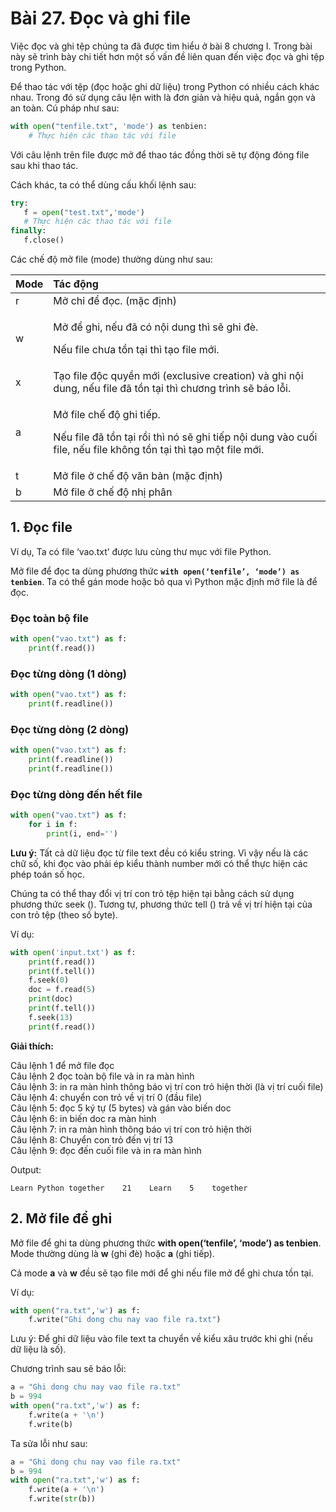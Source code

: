 # Bài 27. Đọc và ghi file

Việc đọc và ghi tệp chúng ta đã được tìm hiểu ở bài 8 chương I. Trong bài này sẽ trình bày chi tiết hơn một số vấn đề liên quan đến việc đọc và ghi tệp trong Python.

Để thao tác với tệp \(đọc hoặc ghi dữ liệu\) trong Python có nhiều cách khác nhau. Trong đó sử dụng câu lện with là đơn giản và hiệu quả, ngắn gọn và an toàn. Cú pháp như sau:

```python
with open("tenfile.txt", 'mode') as tenbien:   
    # Thực hiện các thao tác với file
```

Với câu lệnh trên file được mở để thao tác đồng thời sẽ tự động đóng file sau khi thao tác.

Cách khác, ta có thể dùng cấu khối lệnh sau:

```python
try:
   f = open("test.txt",'mode')
   # Thực hiện các thao tác với file
finally:
   f.close()
```

Các chế độ mở file \(mode\) thường dùng như sau:

<table>
  <thead>
    <tr>
      <th style="text-align:left"><b>Mode</b>
      </th>
      <th style="text-align:left"><b>T&#xE1;c &#x111;&#x1ED9;ng</b>
      </th>
    </tr>
  </thead>
  <tbody>
    <tr>
      <td style="text-align:left">r</td>
      <td style="text-align:left">M&#x1EDF; ch&#x1EC9; &#x111;&#x1EC3; &#x111;&#x1ECD;c. (m&#x1EB7;c &#x111;&#x1ECB;nh)</td>
    </tr>
    <tr>
      <td style="text-align:left">w</td>
      <td style="text-align:left">
        <p>M&#x1EDF; &#x111;&#x1EC3; ghi, n&#x1EBF;u &#x111;&#xE3; c&#xF3; n&#x1ED9;i
          dung th&#xEC; s&#x1EBD; ghi &#x111;&#xE8;.</p>
        <p>N&#x1EBF;u file ch&#x1B0;a t&#x1ED3;n t&#x1EA1;i th&#xEC; t&#x1EA1;o file
          m&#x1EDB;i.</p>
      </td>
    </tr>
    <tr>
      <td style="text-align:left">x</td>
      <td style="text-align:left">T&#x1EA1;o file &#x111;&#x1ED9;c quy&#x1EC1;n m&#x1EDB;i (exclusive creation)
        v&#xE0; ghi n&#x1ED9;i dung, n&#x1EBF;u file &#x111;&#xE3; t&#x1ED3;n t&#x1EA1;i
        th&#xEC; ch&#x1B0;&#x1A1;ng tr&#xEC;nh s&#x1EBD; b&#xE1;o l&#x1ED7;i.</td>
    </tr>
    <tr>
      <td style="text-align:left">a</td>
      <td style="text-align:left">
        <p>M&#x1EDF; file ch&#x1EBF; &#x111;&#x1ED9; ghi ti&#x1EBF;p.</p>
        <p>N&#x1EBF;u file &#x111;&#xE3; t&#x1ED3;n t&#x1EA1;i r&#x1ED3;i th&#xEC;
          n&#xF3; s&#x1EBD; ghi ti&#x1EBF;p n&#x1ED9;i dung v&#xE0;o cu&#x1ED1;i
          file, n&#x1EBF;u file kh&#xF4;ng t&#x1ED3;n t&#x1EA1;i th&#xEC; t&#x1EA1;o
          m&#x1ED9;t file m&#x1EDB;i.</p>
      </td>
    </tr>
    <tr>
      <td style="text-align:left">t</td>
      <td style="text-align:left">M&#x1EDF; file &#x1EDF; ch&#x1EBF; &#x111;&#x1ED9; v&#x103;n b&#x1EA3;n
        (m&#x1EB7;c &#x111;&#x1ECB;nh)</td>
    </tr>
    <tr>
      <td style="text-align:left">b</td>
      <td style="text-align:left">M&#x1EDF; file &#x1EDF; ch&#x1EBF; &#x111;&#x1ED9; nh&#x1ECB; ph&#xE2;n</td>
    </tr>
  </tbody>
</table>

## 1. Đọc file <a id="1-doc-file"></a>

Ví dụ, Ta có file ‘vao.txt’ được lưu cùng thư mục với file Python.

Mở file để đọc ta dùng phương thức **`with open(‘tenfile’, ‘mode’) as tenbien`**. Ta có thể gán mode hoặc bỏ qua vì Python mặc định mở file là để đọc.

### **Đọc toàn bộ file**

```python
with open("vao.txt") as f:   
    print(f.read())
```

### **Đọc từng dòng \(1 dòng\)**

```python
with open("vao.txt") as f:    
    print(f.readline())
```

### **Đọc từng dòng \(2 dòng\)**

```python
with open("vao.txt") as f:    
    print(f.readline())    
    print(f.readline())
```

### **Đọc từng dòng đến hết file**

```python
with open("vao.txt") as f:    
    for i in f:        
        print(i, end='')
```

**Lưu ý:** Tất cả dữ liệu đọc từ file text đều có kiểu string. Vì vậy nếu là các chữ số, khi đọc vào phải ép kiểu thành number mới có thể thực hiện các phép toán số học.

Chúng ta có thể thay đổi vị trí con trỏ tệp hiện tại bằng cách sử dụng phương thức seek \(\). Tương tự, phương thức tell \(\) trả về vị trí hiện tại của con trỏ tệp \(theo số byte\).

Ví dụ:

```python
with open('input.txt') as f:    
    print(f.read())    
    print(f.tell())        
    f.seek(0)    
    doc = f.read(5)    
    print(doc)    
    print(f.tell())    
    f.seek(13)    
    print(f.read())
```

**Giải thích:** 

Câu lệnh 1 để mở file đọc   
Câu lệnh 2 đọc toàn bộ file và in ra màn hình   
Câu lệnh 3: in ra màn hình thông báo vị trí con trỏ hiện thời \(là vị trí cuối file\)   
Câu lệnh 4: chuyển con trỏ về vị trí 0 \(đầu file\)   
Câu lệnh 5: đọc 5 ký tự \(5 bytes\) và gán vào biến doc   
Câu lệnh 6: in biến doc ra màn hình   
Câu lệnh 7: in ra màn hình thông báo vị trí con trỏ hiện thời   
Câu lệnh 8: Chuyển con trỏ đến vị trí 13   
Câu lệnh 9: đọc đến cuối file và in ra màn hình

Output:

`Learn Python together   
21   
Learn   
5   
together`

## 2. Mở file để ghi <a id="2-mo-file-de-ghi"></a>

Mở file để ghi ta dùng phương thức **with open\(‘tenfile’, ‘mode’\) as tenbien**. Mode thường dùng là **w** \(ghi đè\) hoặc **a** \(ghi tiếp\).

Cả mode **a** và **w** đều sẽ tạo file mới để ghi nếu file mở để ghi chưa tồn tại.

Ví dụ:

```python
with open("ra.txt",'w') as f:    
    f.write("Ghi dong chu nay vao file ra.txt")
```

Lưu ý: Để ghi dữ liệu vào file text ta chuyển về kiểu xâu trước khi ghi \(nếu dữ liệu là số\).

Chương trình sau sẽ báo lỗi:

```python
a = "Ghi dong chu nay vao file ra.txt"
b = 994
with open("ra.txt",'w') as f:    
    f.write(a + '\n')    
    f.write(b)
```

Ta sửa lỗi như sau:

```python
a = "Ghi dong chu nay vao file ra.txt"
b = 994
with open("ra.txt",'w') as f:    
    f.write(a + '\n')    
    f.write(str(b))
```

[  
](https://python.dainganxanh.com/chuong1/bai-7.-kieu-du-lieu-trong-python)

